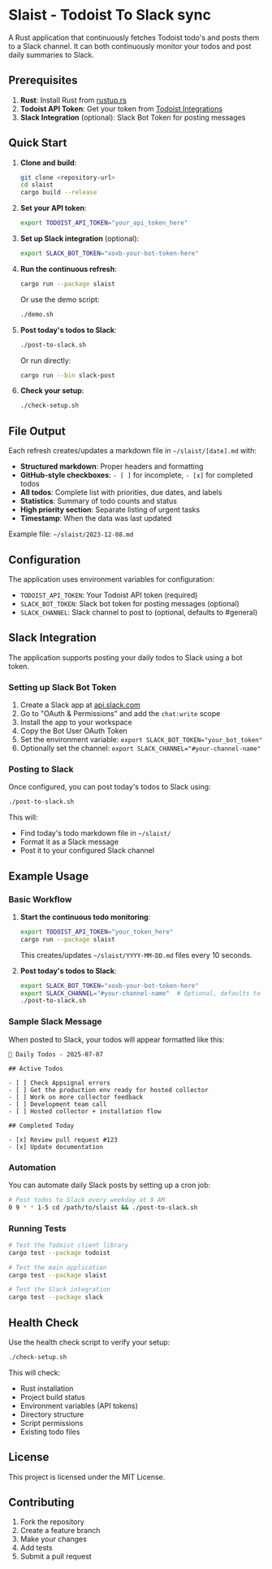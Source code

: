 # Slaist - Todoist To Slack sync

A Rust application that continuously fetches Todoist todo's and posts them to a Slack channel. It can both continuously monitor your todos and post daily summaries to Slack.

## Prerequisites

1. **Rust**: Install Rust from [rustup.rs](https://rustup.rs/)
2. **Todoist API Token**: Get your token from [Todoist Integrations](https://todoist.com/prefs/integrations)
3. **Slack Integration** (optional): Slack Bot Token for posting messages

## Quick Start

1. **Clone and build**:
   ```bash
   git clone <repository-url>
   cd slaist
   cargo build --release
   ```

2. **Set your API token**:
   ```bash
   export TODOIST_API_TOKEN="your_api_token_here"
   ```

3. **Set up Slack integration** (optional):
   ```bash
   export SLACK_BOT_TOKEN="xoxb-your-bot-token-here"
   ```

4. **Run the continuous refresh**:
   ```bash
   cargo run --package slaist
   ```

   Or use the demo script:
   ```bash
   ./demo.sh
   ```

5. **Post today's todos to Slack**:
   ```bash
   ./post-to-slack.sh
   ```

   Or run directly:
   ```bash
   cargo run --bin slack-post
   ```

6. **Check your setup**:
   ```bash
   ./check-setup.sh
   ```

## File Output

Each refresh creates/updates a markdown file in `~/slaist/[date].md` with:

- **Structured markdown**: Proper headers and formatting
- **GitHub-style checkboxes**: `- [ ]` for incomplete, `- [x]` for completed todos
- **All todos**: Complete list with priorities, due dates, and labels
- **Statistics**: Summary of todo counts and status
- **High priority section**: Separate listing of urgent tasks
- **Timestamp**: When the data was last updated

Example file: `~/slaist/2023-12-08.md`

## Configuration

The application uses environment variables for configuration:

- `TODOIST_API_TOKEN`: Your Todoist API token (required)
- `SLACK_BOT_TOKEN`: Slack bot token for posting messages (optional)
- `SLACK_CHANNEL`: Slack channel to post to (optional, defaults to #general)

## Slack Integration

The application supports posting your daily todos to Slack using a bot token.

### Setting up Slack Bot Token

1. Create a Slack app at [api.slack.com](https://api.slack.com/apps)
3. Go to "OAuth & Permissions" and add the `chat:write` scope
4. Install the app to your workspace
5. Copy the Bot User OAuth Token
6. Set the environment variable: `export SLACK_BOT_TOKEN="your_bot_token"`
7. Optionally set the channel: `export SLACK_CHANNEL="#your-channel-name"`

### Posting to Slack

Once configured, you can post today's todos to Slack using:

```bash
./post-to-slack.sh
```

This will:
- Find today's todo markdown file in `~/slaist/`
- Format it as a Slack message
- Post it to your configured Slack channel

## Example Usage

### Basic Workflow

1. **Start the continuous todo monitoring**:
   ```bash
   export TODOIST_API_TOKEN="your_token_here"
   cargo run --package slaist
   ```
   This creates/updates `~/slaist/YYYY-MM-DD.md` files every 10 seconds.

2. **Post today's todos to Slack**:
   ```bash
   export SLACK_BOT_TOKEN="xoxb-your-bot-token-here"
   export SLACK_CHANNEL="#your-channel-name"  # Optional, defaults to #general
   ./post-to-slack.sh
   ```

### Sample Slack Message

When posted to Slack, your todos will appear formatted like this:

```
📅 Daily Todos - 2025-07-07

## Active Todos

- [ ] Check Appsignal errors
- [ ] Get the production env ready for hosted collector
- [ ] Work on more collector feedback
- [ ] Development team call
- [ ] Hosted collector + installation flow

## Completed Today

- [x] Review pull request #123
- [x] Update documentation
```

### Automation

You can automate daily Slack posts by setting up a cron job:

```bash
# Post todos to Slack every weekday at 9 AM
0 9 * * 1-5 cd /path/to/slaist && ./post-to-slack.sh
```

### Running Tests

```bash
# Test the Todoist client library
cargo test --package todoist

# Test the main application
cargo test --package slaist

# Test the Slack integration
cargo test --package slack
```

## Health Check

Use the health check script to verify your setup:

```bash
./check-setup.sh
```

This will check:
- Rust installation
- Project build status
- Environment variables (API tokens)
- Directory structure
- Script permissions
- Existing todo files

## License

This project is licensed under the MIT License.

## Contributing

1. Fork the repository
2. Create a feature branch
3. Make your changes
4. Add tests
5. Submit a pull request
